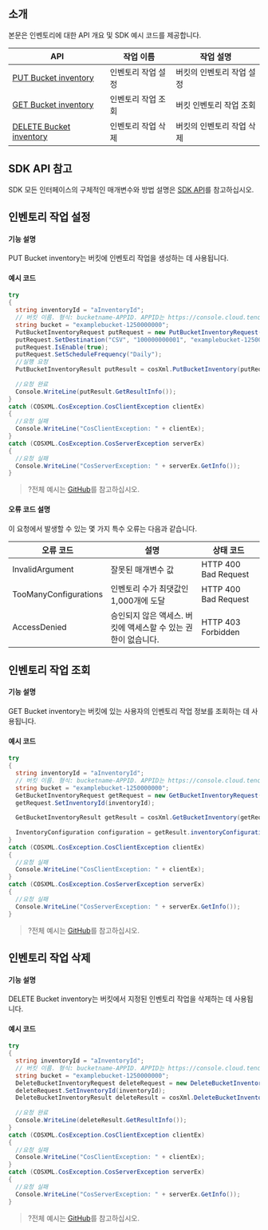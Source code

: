 ## 소개

본문은 인벤토리에 대한 API 개요 및 SDK 예시 코드를 제공합니다.

| API                                                          | 작업 이름       | 작업 설명             |
| ------------------------------------------------------------ | ------------ | -------------------- |
| [PUT Bucket inventory](https://intl.cloud.tencent.com/document/product/436/30625) | 인벤토리 작업 설정 | 버킷의 인벤토리 작업 설정 |
| [GET Bucket inventory](https://intl.cloud.tencent.com/document/product/436/30623) | 인벤토리 작업 조회 | 버킷 인벤토리 작업 조회 |
| [DELETE Bucket inventory](https://intl.cloud.tencent.com/document/product/436/30626) | 인벤토리 작업 삭제 | 버킷의 인벤토리 작업 삭제 |

## SDK API 참고

SDK 모든 인터페이스의 구체적인 매개변수와 방법 설명은 [SDK API](https://cos-dotnet-sdk-doc-1253960454.file.myqcloud.com/)를 참고하십시오.

## 인벤토리 작업 설정

#### 기능 설명

PUT Bucket inventory는 버킷에 인벤토리 작업을 생성하는 데 사용됩니다.

#### 예시 코드

[//]: # (.cssg-snippet-put-bucket-inventory)
```cs
try
{
  string inventoryId = "aInventoryId";
  // 버킷 이름. 형식: bucketname-APPID. APPID는 https://console.cloud.tencent.com/developer를 참고하십시오.
  string bucket = "examplebucket-1250000000";
  PutBucketInventoryRequest putRequest = new PutBucketInventoryRequest(bucket, inventoryId);
  putRequest.SetDestination("CSV", "100000000001", "examplebucket-1250000000", "ap-guangzhou","list1");
  putRequest.IsEnable(true);
  putRequest.SetScheduleFrequency("Daily");
  //실행 요청
  PutBucketInventoryResult putResult = cosXml.PutBucketInventory(putRequest); 
  
  //요청 완료
  Console.WriteLine(putResult.GetResultInfo());
}
catch (COSXML.CosException.CosClientException clientEx)
{
  //요청 실패
  Console.WriteLine("CosClientException: " + clientEx);
}
catch (COSXML.CosException.CosServerException serverEx)
{
  //요청 실패
  Console.WriteLine("CosServerException: " + serverEx.GetInfo());
}
```

>?전체 예시는 [GitHub](https://github.com/tencentyun/cos-snippets/tree/master/dotnet/dist/BucketInventory.cs)를 참고하십시오.


#### 오류 코드 설명

이 요청에서 발생할 수 있는 몇 가지 특수 오류는 다음과 같습니다.

| 오류 코드                | 설명                                         | 상태 코드               |
| --------------------- | -------------------------------------------- | -------------------- |
| InvalidArgument       | 잘못된 매개변수 값                               | HTTP 400 Bad Request |
| TooManyConfigurations | 인벤토리 수가 최댓값인 1,000개에 도달                 | HTTP 400 Bad Request |
| AccessDenied          | 승인되지 않은 액세스. 버킷에 액세스할 수 있는 권한이 없습니다. | HTTP 403 Forbidden   |

## 인벤토리 작업 조회

#### 기능 설명

GET Bucket inventory는 버킷에 있는 사용자의 인벤토리 작업 정보를 조회하는 데 사용됩니다.

#### 예시 코드

[//]: # (.cssg-snippet-get-bucket-inventory)
```cs
try
{
  string inventoryId = "aInventoryId";
  // 버킷 이름. 형식: bucketname-APPID. APPID는 https://console.cloud.tencent.com/developer를 참고하십시오.
  string bucket = "examplebucket-1250000000";
  GetBucketInventoryRequest getRequest = new GetBucketInventoryRequest(bucket);
  getRequest.SetInventoryId(inventoryId);
  
  GetBucketInventoryResult getResult = cosXml.GetBucketInventory(getRequest);
  
  InventoryConfiguration configuration = getResult.inventoryConfiguration;
}
catch (COSXML.CosException.CosClientException clientEx)
{
  //요청 실패
  Console.WriteLine("CosClientException: " + clientEx);
}
catch (COSXML.CosException.CosServerException serverEx)
{
  //요청 실패
  Console.WriteLine("CosServerException: " + serverEx.GetInfo());
}
```

>?전체 예시는 [GitHub](https://github.com/tencentyun/cos-snippets/tree/master/dotnet/dist/BucketCORS.cs)를 참고하십시오.

## 인벤토리 작업 삭제

#### 기능 설명

DELETE Bucket inventory는 버킷에서 지정된 인벤토리 작업을 삭제하는 데 사용됩니다.

#### 예시 코드

[//]: # (.cssg-snippet-delete-bucket-inventory)
```cs
try
{
  string inventoryId = "aInventoryId";
  // 버킷 이름. 형식: bucketname-APPID. APPID는 https://console.cloud.tencent.com/developer를 참고하십시오.
  string bucket = "examplebucket-1250000000";
  DeleteBucketInventoryRequest deleteRequest = new DeleteBucketInventoryRequest(bucket);
  deleteRequest.SetInventoryId(inventoryId);
  DeleteBucketInventoryResult deleteResult = cosXml.DeleteBucketInventory(deleteRequest);
  
  //요청 완료
  Console.WriteLine(deleteResult.GetResultInfo());
}
catch (COSXML.CosException.CosClientException clientEx)
{
  //요청 실패
  Console.WriteLine("CosClientException: " + clientEx);
}
catch (COSXML.CosException.CosServerException serverEx)
{
  //요청 실패
  Console.WriteLine("CosServerException: " + serverEx.GetInfo());
}
```

>?전체 예시는 [GitHub](https://github.com/tencentyun/cos-snippets/tree/master/dotnet/dist/BucketCORS.cs)를 참고하십시오.

